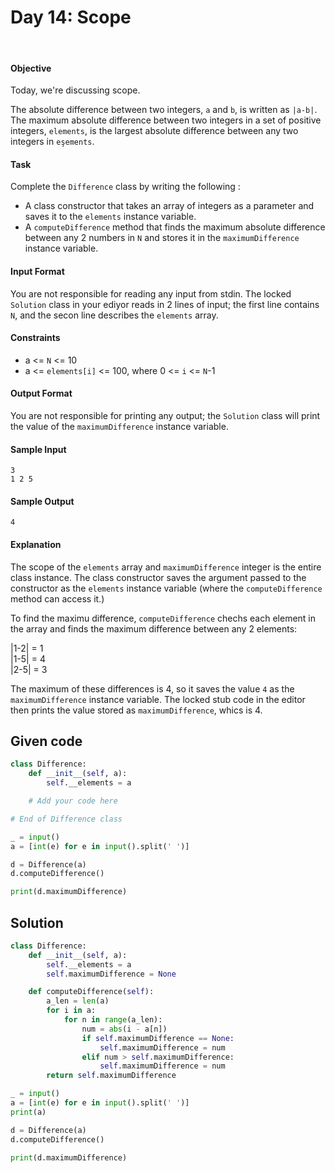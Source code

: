 # Day 14: Scope
<br>

#### Objective

Today, we're discussing scope.

The absolute difference between two integers, `a` and `b`, is written as `|a-b|`. The maximum absolute difference between two integers in a set of positive integers, `elements`, is the largest absolute difference between any two integers in `eşements`.

#### Task
Complete the `Difference` class by writing the following :

- A class constructor that takes an array of integers as a parameter and saves it to the `elements` instance variable.
- A `computeDifference` method that finds the maximum absolute difference between any 2 numbers in `N` and stores it in the `maximumDifference` instance variable.


#### Input Format
You are not responsible for reading any input from stdin. The locked `Solution` class in your ediyor reads in 2 lines of input; the first line contains `N`, and the secon line describes the `elements` array.


#### Constraints

* a <= `N` <= 10
* a <= `elements[i]` <= 100, where 0 <= `i` <= `N`-1


#### Output Format
You are not responsible for printing any output; the `Solution` class will print the value of the `maximumDifference` instance variable.



#### Sample Input


```
3
1 2 5
```

#### Sample Output


```
4
```


#### Explanation

The scope of the `elements` array and `maximumDifference` integer is the entire class instance. The class constructor saves the argument passed to the constructor as the `elements` instance variable (where the `computeDifference` method can access it.)

To find the maximu difference, `computeDifference` chechs each element in the array and finds the maximum difference between any 2 elements:

|1-2| = 1 <br>
|1-5| = 4 <br>
|2-5| = 3 <br>

The maximum of these differences is 4, so it saves the value `4` as the `maximumDifference` instance variable. The locked stub code in the editor then prints the value stored as `maximumDifference`, whics is 4.


## Given code

```python
class Difference:
    def __init__(self, a):
        self.__elements = a

	# Add your code here

# End of Difference class

_ = input()
a = [int(e) for e in input().split(' ')]

d = Difference(a)
d.computeDifference()

print(d.maximumDifference)
```

## Solution

```python
class Difference:
    def __init__(self, a):
        self.__elements = a
        self.maximumDifference = None

    def computeDifference(self):
        a_len = len(a)
        for i in a:
            for n in range(a_len):
                num = abs(i - a[n])
                if self.maximumDifference == None:
                    self.maximumDifference = num
                elif num > self.maximumDifference:
                    self.maximumDifference = num
        return self.maximumDifference

_ = input()
a = [int(e) for e in input().split(' ')]
print(a)

d = Difference(a)
d.computeDifference()

print(d.maximumDifference)
```
